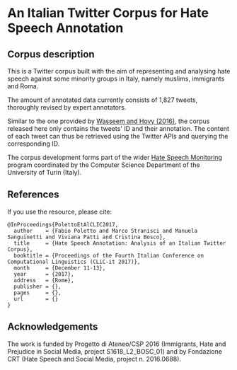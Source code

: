 # An Italian Twitter Corpus for Hate Speech Annotation

## Corpus description

This is a Twitter corpus built with the aim of representing and analysing hate speech against some minority groups in Italy, namely muslims, immigrants and Roma.  

The amount of annotated data currently consists of 1,827 tweets, thoroughly revised by expert annotators.

Similar to the one provided by [Wasseem and Hovy (2016)](https://github.com/ZeerakW/hatespeech), the corpus released here only contains the tweets' ID and their annotation. The content of each tweet can thus be retrieved using the Twitter APIs and querying the corresponding ID.

The corpus development forms part of the wider [Hate Speech Monitoring](http://hatespeech.di.unito.it/) program coordinated by the Computer Science Department of the University of Turin (Italy).

## References

If you use the resource, please cite:

~~~
@InProceedings{PolettoEtAlCLIC2017,
  author    = {Fabio Poletto and Marco Stranisci and Manuela Sanguinetti and Viviana Patti and Cristina Bosco},
  title     = {Hate Speech Annotation: Analysis of an Italian Twitter Corpus},
  booktitle = {Proceedings of the Fourth Italian Conference on Computational Linguistics (CLiC-it 2017)},
  month     = {December 11-13},
  year      = {2017},
  address   = {Rome},
  publisher = {},
  pages     = {},
  url       = {}
}
~~~


## Acknowledgements
The work is funded by Progetto di Ateneo/CSP 2016 (Immigrants, Hate and Prejudice in Social Media, project S1618_L2_BOSC_01) and by Fondazione CRT (Hate Speech and Social Media, project n. 2016.0688).
